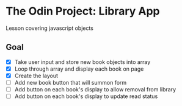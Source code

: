 # The Odin Project: Library App
Lesson covering javascript objects

## Goal
- [x] Take user input and store new book objects into array
- [x] Loop through array and display each book on page
- [x] Create the layout
- [ ] Add new book button that will summon form
- [ ] Add button on each book's display to allow removal from library
- [ ] Add button on each book's display to update read status